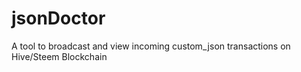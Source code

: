 # jsonDoctor
A tool to broadcast and view incoming custom_json transactions on Hive/Steem Blockchain
